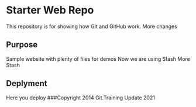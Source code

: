 # Starter Web Repo

This repository is for showing how Git and GitHub work.
More changes

## Purpose

Sample website with plenty of files for demos
Now we are using Stash
More Stash

## Deplyment
Here you deploy
###Copyright
2014 Git.Training
Update 2021